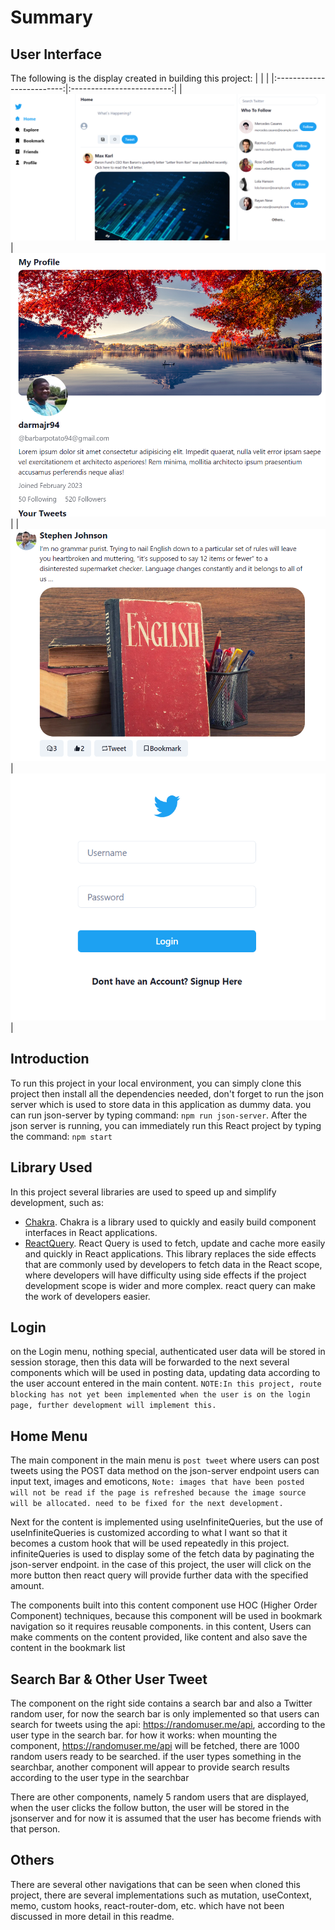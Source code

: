 # Summary
## User Interface
The following is the display created in building this project:
| | | 
|:-------------------------:|:-------------------------:|
|![Alt text](/Images/Main.png)| ![Alt text](/Images/Profile.png)|
|![Alt text](/Images/Content.png)| ![Alt text](/Images/Login.png)|

## Introduction
To run this project in your local environment, you can simply clone this project then install all the dependencies needed, don't forget to run the json server which is used to store data in this application as dummy data. you can run json-server by typing command: `npm run json-server`. After the json server is running, you can immediately run this React project by typing the command: `npm start`

## Library Used
In this project several libraries are used to speed up and simplify development, such as:
- <a href="https://chakra-ui.com/">Chakra</a>. Chakra is a library used to quickly and easily build component interfaces in React applications.
- <a href="https://react-query-v3.tanstack.com/overview">ReactQuery</a>. React Query is used to fetch, update and cache more easily and quickly in React applications. This library replaces the side effects that are commonly used by developers to fetch data in the React scope, where developers will have difficulty using side effects if the project development scope is wider and more complex. react query can make the work of developers easier.

## Login
on the Login menu, nothing special, authenticated user data will be stored in session storage, then this data will be forwarded to the next several components which will be used in posting data, updating data according to the user account entered in the main content. `NOTE:In this project, route blocking has not yet been implemented when the user is on the login page, further development will implement this.`

## Home Menu
The main component in the main menu is `post tweet` where users can post tweets using the POST data method on the json-server endpoint users can input text, images and emoticons, `Note: images that have been posted will not be read if the page is refreshed because the image source will be allocated. need to be fixed for the next development.`

Next for the content is implemented using useInfiniteQueries, but the use of useInfiniteQueries is customized according to what I want so that it becomes a custom hook that will be used repeatedly in this project. infiniteQueries is used to display some of the fetch data by paginating the json-server endpoint. in the case of this project, the user will click on the more button then react query will provide further data with the specified amount.

The components built into this content component use HOC (Higher Order Component) techniques, because this component will be used in bookmark navigation so it requires reusable components. in this content, Users can make comments on the content provided, like content and also save the content in the bookmark list


## Search Bar & Other User Tweet
The component on the right side contains a search bar and also a Twitter random user, for now the search bar is only implemented so that users can search for tweets using the api: https://randomuser.me/api, according to the user type in the search bar. for how it works: when mounting the component, https://randomuser.me/api will be fetched, there are 1000 random users ready to be searched. if the user types something in the searchbar, another component will appear to provide search results according to the user type in the searchbar

There are other components, namely 5 random users that are displayed, when the user clicks the follow button, the user will be stored in the jsonserver and for now it is assumed that the user has become friends with that person.

## Others
There are several other navigations that can be seen when cloned this project, there are several implementations such as mutation, useContext, memo, custom hooks, react-router-dom, etc. which have not been discussed in more detail in this readme.
